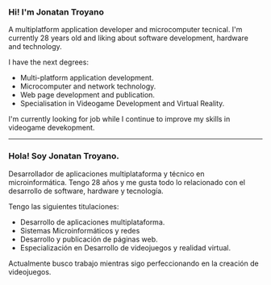 ### Hi! I'm Jonatan Troyano

A multiplatform application developer and microcomputer tecnical. I'm currently 28 years old and liking about software development, hardware and technology.

I have the next degrees:

- Multi-platform application development. 
- Microcomputer and network technology.
- Web page development and publication.
- Specialisation in Videogame Development and Virtual Reality.

I'm currently looking for job while I continue to improve my skills in videogame devekopment.

---

### Hola! Soy Jonatan Troyano.

Desarrollador de aplicaciones multiplataforma y técnico en microinformática. Tengo 28 años y me gusta todo lo relacionado con el desarrollo de software, hardware y tecnología.

Tengo las siguientes titulaciones:

- Desarrollo de aplicaciones multiplataforma.
- Sistemas Microinformáticos y redes
- Desarrollo y publicación de páginas web.
- Especialización en Desarrollo de videojuegos y realidad virtual.

Actualmente busco trabajo mientras sigo perfeccionando en la creación de videojuegos.


<!--
**Gontrojon/Gontrojon** is a ✨ _special_ ✨ repository because its `README.md` (this file) appears on your GitHub profile.

Here are some ideas to get you started:

- 🔭 I’m currently working on ...
- 🌱 I’m currently learning ...
- 👯 I’m looking to collaborate on ...
- 🤔 I’m looking for help with ...
- 💬 Ask me about ...
- 📫 How to reach me: ...
- 😄 Pronouns: ...
- ⚡ Fun fact: ...
-->
